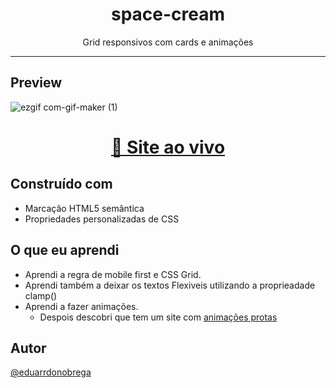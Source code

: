<h1 align="center">space-cream</h1>
<p align="center">Grid responsivos com cards e animações</p>

---

## Preview

![ezgif com-gif-maker (1)](https://user-images.githubusercontent.com/87456011/189948962-08d28ce3-fccd-4aad-875a-d572c0837985.gif)

<div align="center">

  <h1><a href="https://eduarrdonobrega.github.io/explorer-rocketseat/stage-03/space-cream/" target="_blank" >👾 Site ao vivo</a></h1>

</div>

## Construído com

-   Marcação HTML5 semântica
-   Propriedades personalizadas de CSS

## O que eu aprendi

-   Aprendi a regra de mobile first e CSS Grid.
-   Aprendi também a deixar os textos Flexiveis utilizando a proprieadade clamp()
-   Aprendi a fazer animações.
    -   Despois descobri que tem um site com [animações protas](https://animista.net/)

## Autor

[@eduarrdonobrega](https://github.com/eduarrdonobrega)
